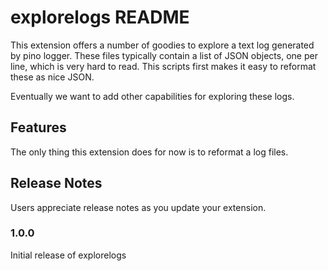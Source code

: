 # explorelogs README

This extension offers a number of goodies to explore a text log generated by pino logger. These files typically contain a list of JSON objects, one per line,
which is very hard to read. This scripts first makes it easy to reformat these
as nice JSON.

Eventually we want to add other capabilities for exploring these logs.

## Features

The only thing this extension does for now is to reformat a log files.

## Release Notes

Users appreciate release notes as you update your extension.

### 1.0.0

Initial release of explorelogs
